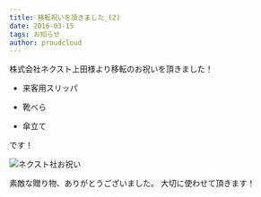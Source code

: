 ```yaml
---
title: 移転祝いを頂きました_(2)
date: 2016-03-15
tags: お知らせ 
author: proudcloud
---
```


株式会社ネクスト上田様より移転のお祝いを頂きました！


- 来客用スリッパ

- 靴べら

- 傘立て



です！

![ネクスト社お祝い](./2016/0315_oiwai/nextoiwai.JPG)

素敵な贈り物、ありがとうございました。
大切に使わせて頂きます！